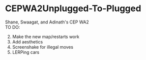 # CEPWA2Unplugged-To-Plugged
Shane, Swaagat, and Adinath's CEP WA2  
TO DO:

2. Make the new map/restarts work
3. Add aesthetics
4. Screenshake for illegal moves
5. LERPing cars